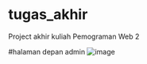 # tugas_akhir
Project akhir kuliah Pemograman Web 2

#halaman depan admin
![image](https://user-images.githubusercontent.com/62136915/87047613-f13adf80-c224-11ea-9bdd-a5466c3d5b32.png)
